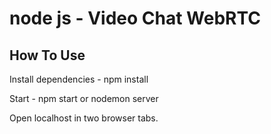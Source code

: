 # node js -  Video Chat WebRTC 


## How To Use

Install dependencies - npm install  

Start - npm start   or nodemon server

Open localhost in two browser tabs.

